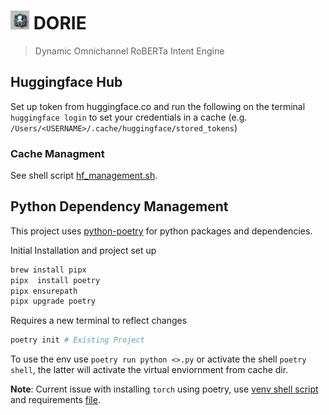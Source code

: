 # <img src="./docs/static/img/Image.jpeg" alt="drawing" width="30"/> DORIE
> Dynamic Omnichannel RoBERTa Intent Engine

## Huggingface Hub
Set up token from huggingface.co and run the following on the terminal `huggingface login` to set your credentials in a cache (e.g. `/Users/<USERNAME>/.cache/huggingface/stored_tokens`)

### Cache Managment
See shell script [hf_management.sh](./libs/dorie/hf_management.sh).
## Python Dependency Management
This project uses [python-poetry](https://python-poetry.org) for python packages and dependencies. 

Initial Installation and project set up
```bash
brew install pipx
pipx  install poetry
pipx ensurepath 
pipx upgrade poetry
```

Requires a new terminal to reflect changes
```bash
poetry init # Existing Project
```

To use the env use `poetry run python <>.py` or activate the shell `poetry shell`, the latter will activate the virtual enviornment from cache dir.

**Note**: Current issue with installing `torch` using poetry, use [venv shell script](./libs/dorie/virtualenv.sh) and requirements [file](./requirements.txt).
